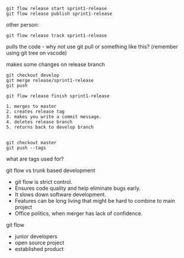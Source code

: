 ```
git flow release start sprint1-release
git flow release publish sprint1-release
```

other person:
```
git flow release track sprint1-release
```
pulls the code - why not use git pull or something like this? (remember using git tree on vscode)

makes some changes on release branch

```
git checkout develop
git merge release/sprint1-release
git push
```

```
git flow release finish sprint1-release

1. merges to master
2. creates release tag
3. makes you write a commit message.
4. deletes release branch
5. returns back to develop branch


git checkout master
git push --tags
```

what are tags used for?


git flow vs trunk based development

- git flow is strict control.
- Ensures code quality and help eliminate bugs early.
- It slows down software development.
- Features can be long living that might be hard to combine to main project
- Office politics, when merger has lack of confidence.

git flow 
- junior developers
- open source project
- established product

